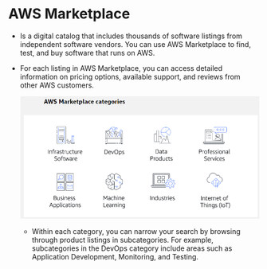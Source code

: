 # AWS Marketplace
- Is a digital catalog that includes thousands of software listings from independent software vendors. You can use AWS Marketplace to find, test, and buy software that runs on AWS.
- For each listing in AWS Marketplace, you can access detailed information on pricing options, available support, and reviews from other AWS customers.

	![aws_marketplace_categories](../img/aws_marketplace_categories.png)

	- Within each category, you can narrow your search by browsing through product listings in subcategories. For example, subcategories in the DevOps category include areas such as Application Development, Monitoring, and Testing.